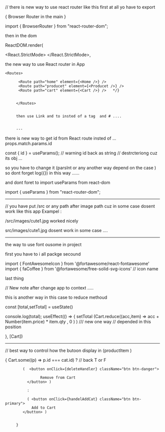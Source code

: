 // there is new way to use react router like this first at all yo have to export 

{ Browser Router in the main } 

import { BrowserRouter } from "react-router-dom";

then in the dom 

ReactDOM.render(

  <React.StrictMode>
    <BrowserRouter>
      <App />
    </BrowserRouter>
  </React.StrictMode>,
  
  the new way to use React router in App 

    <Routes>
        
          <Route path="home" element={<Home />} />
          <Route path="producet" element={<Producet />} />
          <Route path="cart" element={<Cart />} />   */}

       
         </Routes>  


         then use Link and to insted of a tag  and # ....  


         --- 


  there is new way to get id from React route insted of  ...   props.match.params.id 

  const { id } = useParams(); // warning id back as string //  destrcteriong cuz its obj ... 

  so you have to change it (parsInt or any another way depend on the case ) so dont forget log({}) in this way ...... 
 
  and dont foret to import useParams from react-dom 

   import { useParams } from "react-router-dom"; 

   ---       


  // you have put /src or any path after image path cuz in some case dosent work like this app Exampel :  

   /src/images/cute1.jpg  worked nicely 

   src/images/cute1.jpg   dosent work in some case .... 

--- 

 the way to use font ousome in project 

 first you have to i all packge 
 secound 

 import { FontAwesomeIcon } from '@fortawesome/react-fontawesome'
import { faCoffee } from '@fortawesome/free-solid-svg-icons' // icon name 

last thing 
           <FontAwesomeIcon icon={faCoffee} >  </FontAwesomeIcon>

 
// New note after change app to context ..... 

  this is another way in this case to reduce methoud  

  const [total,setTotal] = useState() 

console.log(total);
useEffect(() => {
 setTotal (Cart.reduce((acc,item) => acc + Number(item.price) * item.qty , 0 ) ) /// new one way // depended in this position 

}, [Cart])  




---


// best way to control how the butoon display in  (productItem )


  { 
            Cart.some((p) => p.id === cat.id) ?  // back T or F 

  
            (  <button onClick={deleteHandler} className="btn btn-danger"> 

                    Remove from Cart
              </button> ) 

              : 

              ( <button onClick={handelAddCat} className="btn btn-primary"> 
                Add to Cart
            </button> ) 
              
              
         }